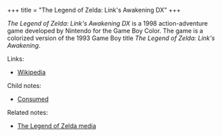 +++
title = "The Legend of Zelda: Link's Awakening DX"
+++

*The Legend of Zelda: Link's Awakening DX* is a 1998 action-adventure game developed by Nintendo for the Game Boy Color. The game is a colorized version of the 1993 Game Boy title *The Legend of Zelda: Link's Awakening*.

Links:

- [Wikipedia](https://en.wikipedia.org/wiki/The_Legend_of_Zelda:_Link%27s_Awakening_DX)

Child notes:

- [Consumed](@/notes/The_Legend_of_Zelda_Links_Awakening_DX/Consumed.md)

Related notes:

- [The Legend of Zelda media](@/notes/The_Legend_of_Zelda_media.md)
